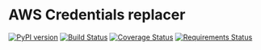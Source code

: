 AWS Credentials replacer
========================
[![PyPI version](https://badge.fury.io/py/aws_credentials_replacer.svg)](https://badge.fury.io/py/aws_credentials_replacer)
[![Build Status](https://travis-ci.org/singleton11/aws-credential-replacer.svg?branch=master)](https://travis-ci.org/singleton11/aws-credential-replacer)
[![Coverage Status](https://coveralls.io/repos/github/singleton11/aws-credential-replacer/badge.svg?branch=master)](https://coveralls.io/github/singleton11/aws-credential-replacer?branch=master)
[![Requirements Status](https://requires.io/github/singleton11/aws-credential-replacer/requirements.svg?branch=master)](https://requires.io/github/singleton11/aws-credential-replacer/requirements/?branch=master)

